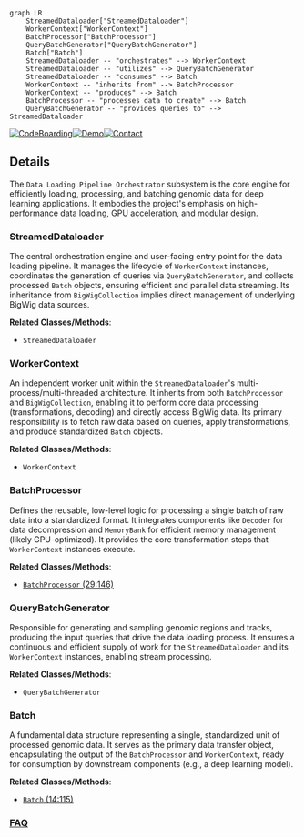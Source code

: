 ```mermaid
graph LR
    StreamedDataloader["StreamedDataloader"]
    WorkerContext["WorkerContext"]
    BatchProcessor["BatchProcessor"]
    QueryBatchGenerator["QueryBatchGenerator"]
    Batch["Batch"]
    StreamedDataloader -- "orchestrates" --> WorkerContext
    StreamedDataloader -- "utilizes" --> QueryBatchGenerator
    StreamedDataloader -- "consumes" --> Batch
    WorkerContext -- "inherits from" --> BatchProcessor
    WorkerContext -- "produces" --> Batch
    BatchProcessor -- "processes data to create" --> Batch
    QueryBatchGenerator -- "provides queries to" --> StreamedDataloader
```

[![CodeBoarding](https://img.shields.io/badge/Generated%20by-CodeBoarding-9cf?style=flat-square)](https://github.com/CodeBoarding/CodeBoarding)[![Demo](https://img.shields.io/badge/Try%20our-Demo-blue?style=flat-square)](https://www.codeboarding.org/demo)[![Contact](https://img.shields.io/badge/Contact%20us%20-%20contact@codeboarding.org-lightgrey?style=flat-square)](mailto:contact@codeboarding.org)

## Details

The `Data Loading Pipeline Orchestrator` subsystem is the core engine for efficiently loading, processing, and batching genomic data for deep learning applications. It embodies the project's emphasis on high-performance data loading, GPU acceleration, and modular design.

### StreamedDataloader
The central orchestration engine and user-facing entry point for the data loading pipeline. It manages the lifecycle of `WorkerContext` instances, coordinates the generation of queries via `QueryBatchGenerator`, and collects processed `Batch` objects, ensuring efficient and parallel data streaming. Its inheritance from `BigWigCollection` implies direct management of underlying BigWig data sources.


**Related Classes/Methods**:

- `StreamedDataloader`


### WorkerContext
An independent worker unit within the `StreamedDataloader`'s multi-process/multi-threaded architecture. It inherits from both `BatchProcessor` and `BigWigCollection`, enabling it to perform core data processing (transformations, decoding) and directly access BigWig data. Its primary responsibility is to fetch raw data based on queries, apply transformations, and produce standardized `Batch` objects.


**Related Classes/Methods**:

- `WorkerContext`


### BatchProcessor
Defines the reusable, low-level logic for processing a single batch of raw data into a standardized format. It integrates components like `Decoder` for data decompression and `MemoryBank` for efficient memory management (likely GPU-optimized). It provides the core transformation steps that `WorkerContext` instances execute.


**Related Classes/Methods**:

- <a href="https://github.com/pfizer-opensource/bigwig-loader/blob/main/bigwig_loader/batch_processor.py#L29-L146" target="_blank" rel="noopener noreferrer">`BatchProcessor` (29:146)</a>


### QueryBatchGenerator
Responsible for generating and sampling genomic regions and tracks, producing the input queries that drive the data loading process. It ensures a continuous and efficient supply of work for the `StreamedDataloader` and its `WorkerContext` instances, enabling stream processing.


**Related Classes/Methods**:

- `QueryBatchGenerator`


### Batch
A fundamental data structure representing a single, standardized unit of processed genomic data. It serves as the primary data transfer object, encapsulating the output of the `BatchProcessor` and `WorkerContext`, ready for consumption by downstream components (e.g., a deep learning model).


**Related Classes/Methods**:

- <a href="https://github.com/pfizer-opensource/bigwig-loader/blob/main/bigwig_loader/batch.py#L14-L115" target="_blank" rel="noopener noreferrer">`Batch` (14:115)</a>




### [FAQ](https://github.com/CodeBoarding/GeneratedOnBoardings/tree/main?tab=readme-ov-file#faq)